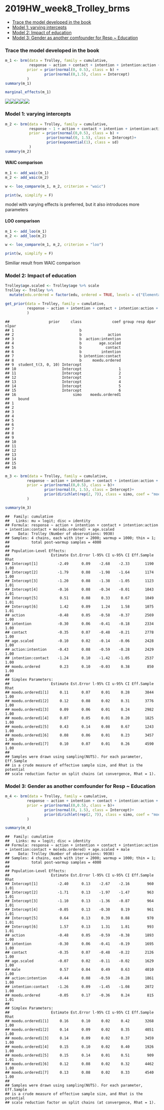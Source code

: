 2019HW\_week8\_Trolley\_brms
================

-   [Trace the model developed in the book](#trace-the-model-developed-in-the-book)
-   [Model 1: varying intercepts](#model-1-varying-intercepts)
-   [Model 2: Impact of education](#model-2-impact-of-education)
-   [Model 3: Gender as another comfounder for Resp ~ Education](#model-3-gender-as-another-comfounder-for-resp-education)

### Trace the model developed in the book

``` r
m_1 <- brm(data = Trolley, family = cumulative,
           response ~ action + contact + intention + intention:action + intention:contact,
          prior = prior(normal(0, 0.5), class = b) + 
                  prior(normal(0,1.5), class = Intercept)
          )
summary(m_1)
```

``` r
marginal_effects(m_1)
```

![](2019HW_week8_Trolley_brms_files/figure-markdown_github/unnamed-chunk-2-1.png)![](2019HW_week8_Trolley_brms_files/figure-markdown_github/unnamed-chunk-2-2.png)![](2019HW_week8_Trolley_brms_files/figure-markdown_github/unnamed-chunk-2-3.png)![](2019HW_week8_Trolley_brms_files/figure-markdown_github/unnamed-chunk-2-4.png)![](2019HW_week8_Trolley_brms_files/figure-markdown_github/unnamed-chunk-2-5.png)

### Model 1: varying intercepts

``` r
m_2 <- brm(data = Trolley, family = cumulative,
           response ~ 1 + action + contact + intention + intention:action + intention:contact + (1|id),
           prior = prior(normal(0,0.5), class = b) +
                   prior(normal(0, 1.5), class = Intercept)+
                   prior(exponential(1), class = sd)
           )
summary(m_2)
```

#### WAIC comparison

``` r
m_1 <- add_waic(m_1)
m_2 <- add_waic(m_2)

w <- loo_compare(m_1, m_2, criterion = "waic")

print(w, simplify = F)
```

model with varying effects is preferred, but it also introduces more parameters

#### LOO comparison

``` r
m_1 <- add_loo(m_1)
m_2 <- add_loo(m_2)

w <- loo_compare(m_1, m_2, criterion = "loo")

print(w, simplify = F)
```

Similiar result from WAIC comparison

### Model 2: Impact of education

``` r
Trolley$age.scaled <- Trolley$age %>% scale
Trolley <- Trolley %>% 
  mutate(edu.ordered = factor(edu, ordered = TRUE, levels = c("Elementary School","Middle School", "Some High School", "High School Graduate", "Some College", "Bachelor's Degree", "Graduate Degree","Master's Degree")))

get_prior(data = Trolley, family = cumulative,
          response ~ action + intention + contact + intention:action + intention:contact + mo(edu.ordered) + age.scaled
          )
```

    ##                  prior     class              coef group resp dpar nlpar
    ## 1                              b                                        
    ## 2                              b            action                      
    ## 3                              b  action:intention                      
    ## 4                              b        age.scaled                      
    ## 5                              b           contact                      
    ## 6                              b         intention                      
    ## 7                              b intention:contact                      
    ## 8                              b     moedu.ordered                      
    ## 9  student_t(3, 0, 10) Intercept                                        
    ## 10                     Intercept                 1                      
    ## 11                     Intercept                 2                      
    ## 12                     Intercept                 3                      
    ## 13                     Intercept                 4                      
    ## 14                     Intercept                 5                      
    ## 15                     Intercept                 6                      
    ## 16                          simo    moedu.ordered1                      
    ##    bound
    ## 1       
    ## 2       
    ## 3       
    ## 4       
    ## 5       
    ## 6       
    ## 7       
    ## 8       
    ## 9       
    ## 10      
    ## 11      
    ## 12      
    ## 13      
    ## 14      
    ## 15      
    ## 16

``` r
m_3 <- brm(data = Trolley, family = cumulative,
          response ~ action + intention + contact + intention:action + intention:contact + mo(edu.ordered) + age.scaled,
          prior = prior(normal(0,0.5), class = b)+
                  prior(normal(0, 1.5), class = Intercept)+
                  prior(dirichlet(rep(2, 7)), class = simo, coef = "moedu.ordered1")
          )
```

``` r
summary(m_3)
```

    ##  Family: cumulative 
    ##   Links: mu = logit; disc = identity 
    ## Formula: response ~ action + intention + contact + intention:action + intention:contact + mo(edu.ordered) + age.scaled 
    ##    Data: Trolley (Number of observations: 9930) 
    ## Samples: 4 chains, each with iter = 2000; warmup = 1000; thin = 1;
    ##          total post-warmup samples = 4000
    ## 
    ## Population-Level Effects: 
    ##                   Estimate Est.Error l-95% CI u-95% CI Eff.Sample Rhat
    ## Intercept[1]         -2.49      0.09    -2.68    -2.33       1190 1.00
    ## Intercept[2]         -1.79      0.08    -1.98    -1.64       1174 1.00
    ## Intercept[3]         -1.20      0.08    -1.38    -1.05       1123 1.01
    ## Intercept[4]         -0.16      0.08    -0.34    -0.01       1043 1.01
    ## Intercept[5]          0.51      0.08     0.33     0.67       1049 1.01
    ## Intercept[6]          1.42      0.09     1.24     1.58       1075 1.01
    ## action               -0.48      0.05    -0.58    -0.37       2569 1.00
    ## intention            -0.30      0.06    -0.41    -0.18       2334 1.00
    ## contact              -0.35      0.07    -0.48    -0.21       2778 1.00
    ## age.scaled           -0.10      0.02    -0.14    -0.06       2428 1.00
    ## action:intention     -0.43      0.08    -0.59    -0.28       2429 1.00
    ## intention:contact    -1.24      0.10    -1.42    -1.05       2537 1.00
    ## moedu.ordered         0.23      0.10    -0.03     0.38        850 1.00
    ## 
    ## Simplex Parameters: 
    ##                   Estimate Est.Error l-95% CI u-95% CI Eff.Sample Rhat
    ## moedu.ordered1[1]     0.11      0.07     0.01     0.28       3844 1.00
    ## moedu.ordered1[2]     0.12      0.08     0.02     0.31       3776 1.00
    ## moedu.ordered1[3]     0.09      0.06     0.01     0.24       2982 1.00
    ## moedu.ordered1[4]     0.07      0.05     0.01     0.20       1825 1.00
    ## moedu.ordered1[5]     0.43      0.14     0.08     0.67       1243 1.00
    ## moedu.ordered1[6]     0.08      0.06     0.01     0.23       3457 1.00
    ## moedu.ordered1[7]     0.10      0.07     0.01     0.26       4590 1.00
    ## 
    ## Samples were drawn using sampling(NUTS). For each parameter, Eff.Sample 
    ## is a crude measure of effective sample size, and Rhat is the potential 
    ## scale reduction factor on split chains (at convergence, Rhat = 1).

### Model 3: Gender as another comfounder for Resp ~ Education

``` r
m_4 <- brm(data = Trolley, family = cumulative,
          response ~ action + intention + contact + intention:action + intention:contact + mo(edu.ordered) + age.scaled + male,
          prior = prior(normal(0,0.5), class = b)+
                  prior(normal(0, 1.5), class = Intercept)+
                  prior(dirichlet(rep(2, 7)), class = simo, coef = "moedu.ordered1")
          )
```

``` r
summary(m_4)
```

    ##  Family: cumulative 
    ##   Links: mu = logit; disc = identity 
    ## Formula: response ~ action + intention + contact + intention:action + intention:contact + mo(edu.ordered) + age.scaled + male 
    ##    Data: Trolley (Number of observations: 9930) 
    ## Samples: 4 chains, each with iter = 2000; warmup = 1000; thin = 1;
    ##          total post-warmup samples = 4000
    ## 
    ## Population-Level Effects: 
    ##                   Estimate Est.Error l-95% CI u-95% CI Eff.Sample Rhat
    ## Intercept[1]         -2.40      0.13    -2.67    -2.16        960 1.01
    ## Intercept[2]         -1.71      0.13    -1.97    -1.47        963 1.01
    ## Intercept[3]         -1.10      0.13    -1.36    -0.87        964 1.01
    ## Intercept[4]         -0.05      0.13    -0.30     0.19        961 1.01
    ## Intercept[5]          0.64      0.13     0.39     0.88        970 1.01
    ## Intercept[6]          1.57      0.13     1.31     1.81        993 1.01
    ## action               -0.48      0.05    -0.59    -0.38       1893 1.00
    ## intention            -0.30      0.06    -0.41    -0.19       1695 1.00
    ## contact              -0.35      0.07    -0.48    -0.22       2126 1.00
    ## age.scaled           -0.07      0.02    -0.11    -0.02       1629 1.00
    ## male                  0.57      0.04     0.49     0.63       4010 1.00
    ## action:intention     -0.44      0.08    -0.59    -0.28       1861 1.00
    ## intention:contact    -1.26      0.09    -1.45    -1.08       2072 1.00
    ## moedu.ordered        -0.05      0.17    -0.36     0.24        815 1.01
    ## 
    ## Simplex Parameters: 
    ##                   Estimate Est.Error l-95% CI u-95% CI Eff.Sample Rhat
    ## moedu.ordered1[1]     0.16      0.10     0.02     0.42       3268 1.00
    ## moedu.ordered1[2]     0.14      0.09     0.02     0.35       4051 1.00
    ## moedu.ordered1[3]     0.14      0.09     0.02     0.37       3459 1.00
    ## moedu.ordered1[4]     0.15      0.10     0.02     0.40       1926 1.00
    ## moedu.ordered1[5]     0.15      0.14     0.01     0.51        909 1.01
    ## moedu.ordered1[6]     0.12      0.08     0.02     0.32       4462 1.00
    ## moedu.ordered1[7]     0.13      0.08     0.02     0.33       4540 1.00
    ## 
    ## Samples were drawn using sampling(NUTS). For each parameter, Eff.Sample 
    ## is a crude measure of effective sample size, and Rhat is the potential 
    ## scale reduction factor on split chains (at convergence, Rhat = 1).
